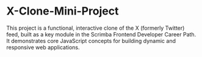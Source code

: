 # X-Clone-Mini-Project
This project is a functional, interactive clone of the X (formerly Twitter) feed, built as a key module in the Scrimba Frontend Developer Career Path. It demonstrates core JavaScript concepts for building dynamic and responsive web applications.
